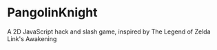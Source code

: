 # PangolinKnight
A 2D JavaScript hack and slash game, inspired by The Legend of Zelda Link's Awakening
